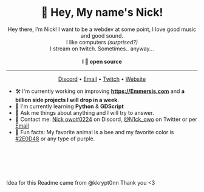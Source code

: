 <h1 align="center">👋 Hey, My name's Nick!</h1>

<p align="center">Hey there, I’m Nick! I want to be a webdev at some point, I love good music and good sound.<br> I like computers <i>(surprised?)</i><br>I stream on twitch. Sometimes.. anyway...<br><br><strong>I 💜 open source</strong></p>

<hr>

<p align="center">
  <a href="https://discord.gg/hrnvkRcD5B">Discord</a> • <a href="mailto:Nickdoesstuff@proton.me">Email</a> • <a href="https://twitch.tv/N1ck_owo">Twitch</a> • <a href="https://N1cksstuff.github.io">Website</a>
</p>

- 🛠️ I'm currently working on improving **https://Emmersis.com** and **a billion side projects I will drop in a week**.
- 🌱 I'm currently learning **Python** & **GDScript**
- 💭 Ask me things about anything and I will try to answer.
- 📇 Contact me: [Nick owo#0224](https://discord.gg/hrnvkRcD5B) on Discord, [@N1ck_owo](https://twitter.com/N1ck_owo) on Twitter or per [Email](Nickdoesstuff@proton.me)
- 💜 Fun facts: My favorite animal is a bee and my favorite color is [#2E0D48](https://www.color-hex.com/color/2e0d48) or any type of purple.
<br><br><br><br><br><br>

Idea for this Readme came from @kkrypt0nn 
Thank you <3
